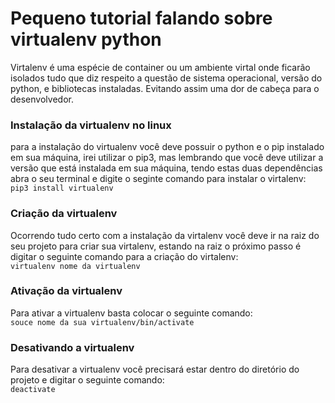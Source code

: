 # Pequeno tutorial falando sobre virtualenv python

Virtalenv é uma espécie de container ou um ambiente virtal onde ficarão isolados tudo que diz respeito a questão de sistema
operacional, versão do python, e bibliotecas instaladas. Evitando assim uma dor de cabeça para o desenvolvedor.

### Instalação da virtualenv no linux
para a instalação do virtualenv você deve possuir o python e o pip instalado em sua máquina, irei utilizar o pip3, mas lembrando
que você deve utilizar a versão que está instalada em sua máquina, tendo estas duas dependências
abra o seu terminal e digite o seginte comando para instalar o virtalenv:
<br>
<code>pip3 install virtualenv</code>
<br>
### Criação da virtualenv
Ocorrendo tudo certo com a instalação da virtalenv você deve ir na raiz do seu projeto para criar sua virtalenv, estando na raiz o próximo passo é digitar o seguinte comando para a criação do virtalenv:
<br>
<code>virtualenv nome da virtualenv</code>
<br>
### Ativação da virtualenv
Para ativar a virtualenv basta colocar o seguinte comando:
<br>
<code>souce nome da sua virtualenv/bin/activate</code>
### Desativando a virtualenv
Para desativar a virtualenv você precisará estar dentro do diretório do projeto e digitar o seguinte comando:
<br>
<code>deactivate</code>

